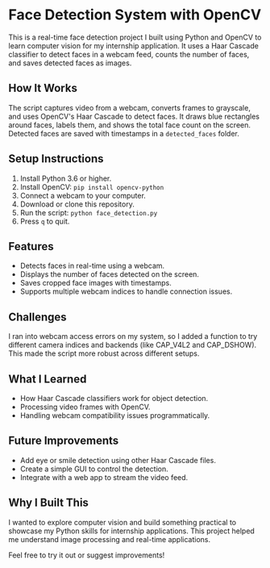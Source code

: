 # Face Detection System with OpenCV

This is a real-time face detection project I built using Python and OpenCV to learn computer vision for my internship application. It uses a Haar Cascade classifier to detect faces in a webcam feed, counts the number of faces, and saves detected faces as images.

## How It Works

The script captures video from a webcam, converts frames to grayscale, and uses OpenCV's Haar Cascade to detect faces. It draws blue rectangles around faces, labels them, and shows the total face count on the screen. Detected faces are saved with timestamps in a `detected_faces` folder.

## Setup Instructions

1. Install Python 3.6 or higher.
2. Install OpenCV: `pip install opencv-python`
3. Connect a webcam to your computer.
4. Download or clone this repository.
5. Run the script: `python face_detection.py`
6. Press `q` to quit.

## Features

- Detects faces in real-time using a webcam.
- Displays the number of faces detected on the screen.
- Saves cropped face images with timestamps.
- Supports multiple webcam indices to handle connection issues.

## Challenges

I ran into webcam access errors on my system, so I added a function to try different camera indices and backends (like CAP_V4L2 and CAP_DSHOW). This made the script more robust across different setups.

## What I Learned

- How Haar Cascade classifiers work for object detection.
- Processing video frames with OpenCV.
- Handling webcam compatibility issues programmatically.

## Future Improvements

- Add eye or smile detection using other Haar Cascade files.
- Create a simple GUI to control the detection.
- Integrate with a web app to stream the video feed.

## Why I Built This

I wanted to explore computer vision and build something practical to showcase my Python skills for internship applications. This project helped me understand image processing and real-time applications.

Feel free to try it out or suggest improvements!